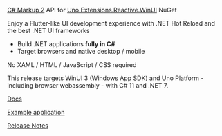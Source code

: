 ﻿[C# Markup 2](https://github.com/VincentH-Net/CSharpForMarkup) API for [Uno.Extensions.Reactive.WinUI](https://www.nuget.org/packages/Uno.Extensions.Reactive.WinUI) NuGet

Enjoy a Flutter-like UI development experience with .NET Hot Reload and the best .NET UI frameworks
- Build .NET applications **fully in C#**<br />
- Target browsers and native desktop / mobile<br />

No XAML / HTML / JavaScript / CSS required

This release targets WinUI 3 (Windows App SDK) and Uno Platform - including browser webassembly - with C# 11 and .NET 7.

[Docs](https://github.com/VincentH-Net/CSharpForMarkup#readme)

[Example application](https://github.com/VincentH-Net/CSharpForMarkup/tree/master/src/CSharpMarkup.WinUI.Examples)

[Release Notes](https://github.com/VincentH-Net/CSharpForMarkup/releases/tag/csharpmarkup2-winui-2-3-61-dev-9)